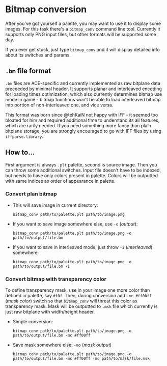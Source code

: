 # Bitmap conversion

After you've got yourself a palette, you may want to use it to display some images. For this task there's a `bitmap_conv` command line tool. Currently it supports only PNG input files, but other formats will be supported some day.

If you ever get stuck, just type `bitmap_conv` and it will display detailed info about its switches and params.

## `.bm` file format

`.bm` files are ACE-specific and currently implemented as raw bitplane data preceeded by minimal header. It supports planar and interleaved encoding for loading times optimization, which also currently determines bitmap use mode in game - bitmap functions won't be able to load interleaved bitmap into portion of non-interleaved one, and vice versa.

This format was born since @tehKaiN not happy with IFF - it seemed too bloated for him and required additional time to understand its all features, which are rarily needed. If you need something more fancy than plain bitplane storage, you are strongly encouraged to go with IFF files by using `iffparse.library`.

## How to...

First argument is always `.plt` palette, second is source image. Then you can throw some additional switches. Input file doesn't have to be indexed, but needs to have only colors present in palette. Colors will be outputted with same indices as order of appearance in palette.

### Convert plan bitmap

- This will save image in current directory:

  `bitmap_conv path/to/palette.plt path/to/image.png`

- If you want to save image somewhere else, use `-o` (_output_):

  `bitmap_conv path/to/palette.plt path/to/image.png -o path/to/output/file.bm`

- If you want to save in interleaved mode, just throw `-i` (_interleaved_) somewhere:

  `bitmap_conv path/to/palette.plt path/to/image.png -o path/to/output/file.bm -i`

### Convert bitmap with transparency color

To define transparency mask, use in your image one more color than defined in palette, say `#f0f`. Then, during conversion add `-mc #ff00ff` (_mask color_) switch so that `bitmap_conv` will threat this color as transparency mask. Mask will be outputted to `.msk` file which currently is just raw bitplane with width/height header.

- Simple conversion:

  `bitmap_conv path/to/palette.plt path/to/image.png -o path/to/output/file.bm -mc #ff00ff`

- Save mask somewhere else: `-mo` (_mask output_)

  `bitmap_conv path/to/palette.plt path/to/image.png -o path/to/output/file.bm -mc #ff00ff -mo path/to/mask/file.msk`

